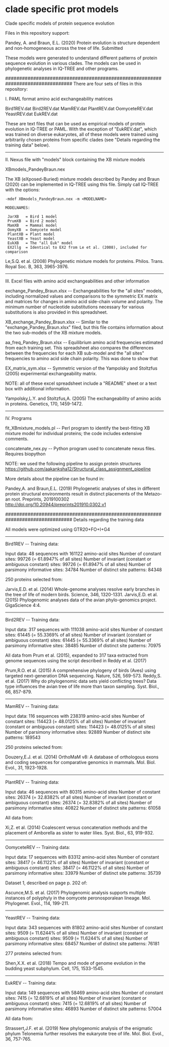 # clade specific prot models
Clade specific models of protein sequence evolution

Files in this repository support:

Pandey, A. and Braun, E.L. (2020) Protein evolution is structure dependent and non-homogeneous 
across the tree of life. Submitted

These models were generated to understand different patterns of protein sequence evolution
in various clades. The models can be used in phylogenetic analyses in IQ-TREE and other
programs.

################################################################################
There are four sets of files in this repository:

I. PAML format amino acid exchangeability matrices

Bird1REV.dat
Bird2REV.dat
MamREV.dat
PlantREV.dat
OomyceteREV.dat
YeastREV.dat
EukREV.dat

These are text files that can be used as empirical models of protein evolution in IQ-TREE or
PAML. With the exception of "EukREV.dat", which was trained on diverse eukaryotes, all of
these models were trained using arbitrarily chosen proteins from specific clades (see "Details 
regarding the training data" below).

--------------------------------------------------------------------------------
II. Nexus file with "models" block containing the XB mixture models

XBmodels_PandeyBraun.nex

The XB (eXposed-Buried) mixture models described by Pandey and Braun (2020) can be implemented
in IQ-TREE using this file. Simply call IQ-TREE with the options:

	-mdef XBmodels_PandeyBraun.nex -m <MODELNAME>
	
	MODELNAMES:

     JarXB   = Bird 1 model
     PrumXB  = Bird 2 model
     MamXB   = Mammal model
     OomyXB  = Oomycete model
     PlantXB = Plant model
     YeastXB = Yeast model
     EukXB   = The "all Euk" model
     EX2llg  = Identical to EX2 from Le et al. (2008), included for comparison
     
Le,S.Q. et al. (2008) Phylogenetic mixture models for proteins. Philos. Trans. Royal Soc. B, 363, 3965-3976.

--------------------------------------------------------------------------------
III. Excel files with amino acid exchangeabilities and other information

exchange_Pandey_Braun.xlsx -- 
	Exchangeabilities for the "all sites" models, including normalized values and comparisons to
	the symmetric EX matrix and matrices for changes in amino acid side-chain volume and polarity.
	The minimum number of nucleotide substitutions necessary for various substitutions is also
	provided in this spreadsheet.

XB_exchange_Pandey_Braun.xlsx --
	Similar to the "exchange_Pandey_Braun.xlsx" filed, but this file contains information about
	the two sub-models of the XB mixture models.

aa_freq_Pandey_Braun.xlsx --
	Equilibrium amino acid frequencies estimated from each training set. This spreadsheet also
	compares the differences between the frequencies for each XB sub-model and the "all sites" 
	frequencies to amino acid side chain polarity. This was done to show that 

EX_matrix_sym.xlsx --
	Symmetric version of the Yampolsky and Stoltzfus (2005) experimental exchangeability matrix.

NOTE: all of these excel spreadsheet include a "README" sheet or a text box with additional information.

Yampolsky,L.Y. and Stoltzfus,A. (2005) The exchangeability of amino acids in proteins. Genetics, 170, 1459-1472.

--------------------------------------------------------------------------------
IV. Programs

fit_XBmixture_models.pl --
	Perl program to identify the best-fitting XB mixture model for individual proteins; the code
	includes extensive comments.

concatenate_nex.py --
	Python program used to concatenate nexus files. Requires biopython
	
NOTE: we used the following pipeline to assign protein structures
	https://github.com/aakanksha12/Structural_class_assignment_pipeline
	
More details about the pipeline can be found in:

Pandey,A. and Braun,E.L. (2019) Phylogenetic analyses of sites in different protein structural environments result in distinct placements of the Metazo-an root. Preprints, 2019100302 http://doi.org/10.20944/preprints201910.0302.v1

################################################################################
Details regarding the training data

All models were optimized using GTR20+FO+I+G4

****
Bird1REV -- Training data:

Input data: 48 sequences with 161122 amino-acid sites
Number of constant sites: 99726 (= 61.8947% of all sites)
Number of invariant (constant or ambiguous constant) sites: 99726 (= 61.8947% of all sites)
Number of parsimony informative sites: 34784
Number of distinct site patterns: 84348

250 proteins selected from:

Jarvis,E.D. et al. (2014) Whole-genome analyses resolve early branches in the tree of life of modern birds. Science, 346, 1320-1331.
Jarvis,E.D. et al. (2015) Phylogenomic analyses data of the avian phylo-genomics project. GigaScience 4:4.

****
Bird2REV -- Training data:

Input data: 317 sequences with 111038 amino-acid sites
Number of constant sites: 61445 (= 55.3369% of all sites)
Number of invariant (constant or ambiguous constant) sites: 61445 (= 55.3369% of all sites)
Number of parsimony informative sites: 38485
Number of distinct site patterns: 70975

All data from Prum et al. (2015), expanded to 317 taxa extracted from genome sequences using the script described in Reddy et al. (2017)

Prum,R.O. et al. (2015) A comprehensive phylogeny of birds (Aves) using targeted next-generation DNA sequencing. Nature, 526, 569-573.
Reddy,S. et al. (2017) Why do phylogenomic data sets yield conflicting trees? Data type influences the avian tree of life more than taxon sampling. Syst. Biol., 66, 857-879.

****
MamREV -- Training data:

Input data: 116 sequences with 238319 amino-acid sites
Number of constant sites: 114423 (= 48.0125% of all sites)
Number of invariant (constant or ambiguous constant) sites: 114423 (= 48.0125% of all sites)
Number of parsimony informative sites: 92889
Number of distinct site patterns: 189543

250 proteins selected from:

Douzery,E.J. et al. (2014) OrthoMaM v8: A database of orthologous exons and coding sequences for comparative genomics in mammals. Mol. Biol. Evol., 31, 1923-1928.

****
PlantREV -- Training data:

Input data: 46 sequences with 80315 amino-acid sites
Number of constant sites: 26374 (= 32.8382% of all sites)
Number of invariant (constant or ambiguous constant) sites: 26374 (= 32.8382% of all sites)
Number of parsimony informative sites: 40822
Number of distinct site patterns: 61058

All data from:

Xi,Z. et al. (2014) Coalescent versus concatenation methods and the placement of Amborella as sister to water lilies. Syst. Biol., 63, 919-932.

****
OomyceteREV -- Training data:

Input data: 17 sequences with 83312 amino-acid sites
Number of constant sites: 38417 (= 46.1122% of all sites)
Number of invariant (constant or ambiguous constant) sites: 38417 (= 46.1122% of all sites)
Number of parsimony informative sites: 33979
Number of distinct site patterns: 35739

Dataset 1, described on page p. 202 of:

Ascunce,M.S. et al. (2017) Phylogenomic analysis supports multiple instances of polyphyly in the oomycete peronosporalean lineage. Mol. Phylogenet. Evol., 114, 199-211.

****
YeastREV -- Training data:

Input data: 343 sequences with 81802 amino-acid sites
Number of constant sites: 9509 (= 11.6244% of all sites)
Number of invariant (constant or ambiguous constant) sites: 9509 (= 11.6244% of all sites)
Number of parsimony informative sites: 68457
Number of distinct site patterns: 76181

277 proteins selected from:

Shen,X.X. et al. (2018) Tempo and mode of genome evolution in the budding yeast subphylum. Cell, 175, 1533-1545.

****
EukREV -- Training data:

Input data: 149 sequences with 58469 amino-acid sites
Number of constant sites: 7415 (= 12.6819% of all sites)
Number of invariant (constant or ambiguous constant) sites: 7415 (= 12.6819% of all sites)
Number of parsimony informative sites: 46893
Number of distinct site patterns: 57004

All data from:

Strassert,J.F. et al. (2019) New phylogenomic analysis of the enigmatic phylum Telonemia further resolves the eukaryote tree of life. Mol. Biol. Evol., 36, 757-765.
